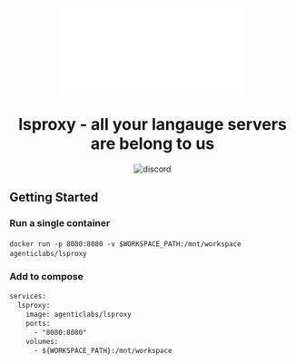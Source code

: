 <div align="center">
<a href="https://agenticlabs.com/">
    <img src="https://raw.githubusercontent.com/agentic-labs/.github/main/assets/logo.png" alt="Agentic Labs" title="Agentic Labs" align="center" height="150px" />
</a>

# lsproxy - all your langauge servers are belong to us

<p align="center">
  <img alt="discord" src="https://img.shields.io/discord/1296271531994775552">
</p>
</div>

## Getting Started

### Run a single container
`docker run -p 8080:8080 -v $WORKSPACE_PATH:/mnt/workspace agenticlabs/lsproxy`

### Add to compose
```
services:
  lsproxy:
    image: agenticlabs/lsproxy
    ports:
      - "8080:8080"
    volumes:
      - ${WORKSPACE_PATH}:/mnt/workspace
```
